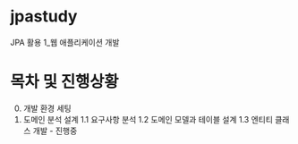 # jpastudy
JPA 활용 1_웹 애플리케이션 개발

# 목차 및 진행상황
0. 개발 환경 세팅
1. 도메인 분석 설계
  1.1 요구사항 분석
  1.2 도메인 모델과 테이블 설계
  1.3 엔티티 클래스 개발 - 진행중
